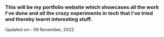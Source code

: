 ### This will be my portfolio website which showcases all the work I've done and all the crazy experiments in tech that I've tried and thereby learnt interesting stuff.

Updated on:- 09 November, 2022.